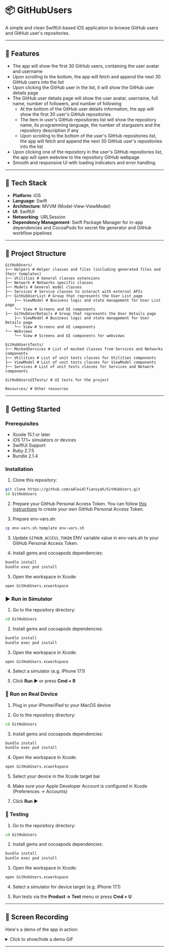 # 📦 GitHubUsers
A simple and clean SwiftUI-based iOS application to browse GitHub users and GitHub user's repositories. 

---

## 🚀 Features
- The app will show the first 30 GitHub users, containing the user avatar and username
- Upon scrolling to the bottom, the app will fetch and append the next 30 GitHub users into the list
- Upon clicking the GitHub user in the list, it will show the GitHub user details page
- The GitHub user details page will show the user avatar, username, full name, number of followers, and number of following
  - At the bottom of the GitHub user details information, the app will show the first 30 user's GitHub repositories
  - The item in user's GitHub repositories list will show the repository name, its programming language, the number of stargazers and the repository description if any
  - Upon scrolling to the bottom of the user's GitHub repositories list, the app will fetch and append the next 30 GitHub user's repositories into the list
- Upon clicking one of the repository in the user's GitHub repositories list, the app will open webview to the repository GitHub webpage
- Smooth and responsive UI with loading indicators and error handling.

---

## 🧰 Tech Stack

- **Platform**: iOS
- **Language**: Swift
- **Architecture**: MVVM (Model-View-ViewModel)
- **UI**: SwiftUI
- **Networking**: URLSession
- **Dependency Management**: Swift Package Manager for in-app dependencies and CocoaPods for secret file generator and GitHub workflow pipelines

---

## 📂 Project Structure
```
GitHubUsers/
├── Helpers # Helper classes and files (including generated files and their templates)
├── Utilities # General classes extensions
├── Network # Networks specific classes
├── Models # General model classes
├── Services # Service classes to interact with external APIs
├── GitHubUserList # Group that represents the User List page
    ├── ViewModel # Business logic and state management for User List page
    └── View # Screens and UI components
├── GitHubUserDetails # Group that represents the User Details page
    ├── ViewModel # Business logic and state management for User Details page
    └── View # Screens and UI components
└── Webviews
    └── View # Screens and UI components for webviews

GitHubUsersTests/
├── MockedServices # List of mocked classes from Services and Networks components
├── Utilities # List of unit tests classes for Utilities components
├── ViewModel # List of unit tests classes for ViewModel components
├── Services # List of unit tests classes for Services and Network components

GitHubUsersUITests/ # UI tests for the project

Resources/ # Other resources
```
---

## 🚀 Getting Started

### Prerequisites

- Xcode 15.1 or later
- iOS 17.1+ simulators or devices
- SwiftUI Support
- Ruby 2.7.5
- Bundle 2.1.4

### Installation

1. Clone this repository:
```bash
git clone https://github.com/aAlwiAlfiansyah/GitHubUsers.git
cd GitHubUsers
```

2. Prepare your GitHub Personal Access Token. You can follow [this instructions](https://docs.github.com/en/authentication/keeping-your-account-and-data-secure/managing-your-personal-access-tokens#creating-a-personal-access-token-classic) to create your own GitHub Personal Access Token.


3. Prepare env-vars.sh:
```bash
cp env-vars.sh.template env-vars.sh
```

3. Update `GITHUB_ACCESS_TOKEN` ENV variable value in env-vars.sh to your GitHub Personal Access Token.

4. Install gems and cocoapods dependencies:
```bash
bundle install
bundle exec pod install
```

5. Open the workspace in Xcode:
```bash
open GitHubUsers.xcworkspace
```

### ▶️ Run in Simulator

1. Go to the repository directory:
```bash
cd GitHubUsers
```

2. Install gems and cocoapods dependencies:
```bash
bundle install
bundle exec pod install
```

3. Open the workspace in Xcode:
```bash
open GitHubUsers.xcworkspace
```

4. Select a simulator (e.g. iPhone 17.1)

5. Click **Run** ▶️ or press **Cmd + R**


### 📲 Run on Real Device

1. Plug in your iPhone/iPad to your MacOS device

2. Go to the repository directory:
```bash
cd GitHubUsers
```

3. Install gems and cocoapods dependencies:
```bash
bundle install
bundle exec pod install
```

4. Open the workspace in Xcode:
```bash
open GitHubUsers.xcworkspace
```

5. Select your device in the Xcode target bar

6. Make sure your Apple Developer Account is configured in Xcode (Preferences → Accounts)

7. Click **Run** ▶️


### 🧪 Testing

1. Go to the repository directory:
```bash
cd GitHubUsers
```

2. Install gems and cocoapods dependencies:
```bash
bundle install
bundle exec pod install
```

3. Open the workspace in Xcode:
```bash
open GitHubUsers.xcworkspace
```

4. Select a simulator for device target (e.g. iPhone 17.1)

5. Run tests via the **Product → Test** menu or press **Cmd + U**



---

## 🚀 Screen Recording
Here's a demo of the app in action:

<details>

<summary>Click to show/hide a demo GIF</summary>

![Demo](Resources/GitHubUsers_Demo.gif)

</details>

---
